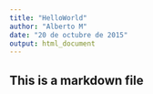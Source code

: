```yaml
---
title: "HelloWorld"
author: "Alberto M"
date: "20 de octubre de 2015"
output: html_document
---
```


## This is a markdown file